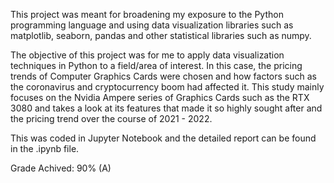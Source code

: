 This project was meant for broadening my exposure to the Python programming language and using data visualization libraries such as
matplotlib, seaborn, pandas and other statistical libraries such as numpy.

The objective of this project was for me to apply data visualization techniques in Python to a field/area of interest. In this case,
the pricing trends of Computer Graphics Cards were chosen and how factors such as the coronavirus and cryptocurrency boom had affected it.
This study mainly focuses on the Nvidia Ampere series of Graphics Cards such as the RTX 3080 and takes a look at its features that made it
so highly sought after and the pricing trend over the course of 2021 - 2022.

This was coded in Jupyter Notebook and the detailed report can be found in the .ipynb file.

Grade Achived: 90% (A)
